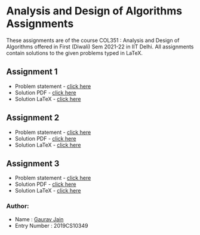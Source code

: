 # Analysis and Design of Algorithms Assignments
These assignments are of the course COL351 : Analysis and Design of Algorithms offered in First (Diwali) Sem 2021-22 in IIT Delhi. All assignments contain solutions to the given problems typed in LaTeX.

## Assignment 1
* Problem statement - [click here](./Assignment-1/A1_ps.pdf) 
* Solution PDF - [click here](./Assignment-1/A1_sol.pdf) 
* Solution LaTeX - [click here](./Assignment-1/A1_sol_LaTeX/) 

## Assignment 2
* Problem statement - [click here](./Assignment-2/A2_ps.pdf) 
* Solution PDF - [click here](./Assignment-2/A2_sol.pdf) 
* Solution LaTeX - [click here](./Assignment-2/A2_sol_LaTeX/) 
## Assignment 3
* Problem statement - [click here](./Assignment-3/A3_ps.pdf) 
* Solution PDF - [click here](./Assignment-3/A3_sol.pdf) 
* Solution LaTeX - [click here](./Assignment-3/A3_sol_LaTeX/) 

### Author:
* Name : [Gaurav Jain](https://github.com/GAURAV-28) 
* Entry Number : 2019CS10349
